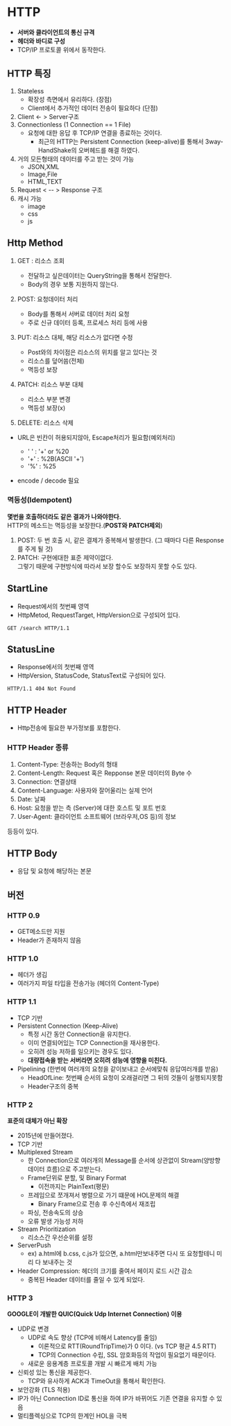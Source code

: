 # HTTP
- **서버와 클라이언트의 통신 규격**<br>
- **헤더와 바디로 구성**
- TCP/IP 프로토콜 위에서 동작한다.

## HTTP 특징
1. Stateless
    - 확장성 측면에서 유리하다. (장점)
    - Client에서 추가적인 데이터 전송이 필요하다 (단점)
2. Client <- > Server구조 
3. Connectionless (1 Connection == 1 File)
   - 요청에 대한 응답 후 TCP/IP 연결을 종료하는 것이다.
     - 최근의 HTTP는 Persistent Connection (keep-alive)를 통해서 3way-HandShake의 오버헤드를 해결 하였다.
4. 거의 모든형태의 데이터를 주고 받는 것이 가능
    - JSON,XML
    - Image,File
    - HTML,TEXT
5. Request <  -- > Response 구조
6. 캐시 가능 
   - image
   - css
   - js


## Http Method
1. GET : 리소스 조회<br>
    - 전달하고 싶은데이터는 QueryString을 통해서 전달한다.
    - Body의 경우 보통 지원하지 않는다. 
  
2. POST: 요청데이터 처리
    - Body를 통해서 서버로 데이터 처리 요청
    - 주로 신규 데이터 등록, 프로세스 처리 등에 사용
3. PUT: 리소스 대체, 해당 리소스가 없다면 수정 
    - Post와의 차이점은 리소스의 위치를 알고 있다는 것
    - 리소스를 덮어씀(전체)
    - 멱등성 보장
4. PATCH: 리소스 부분 대체
    - 리소스 부분 변경 
    - 멱등성 보장(x)
5. DELETE: 리소스 삭제

- URL은 빈칸이 허용되지않아, Escape처리가 필요함(예외처리)
  - ' ' : '+' or %20
  - '+' : %2B(ASCII '+')
  - '%' : %25
    
- encode / decode 필요

### 멱등성(Idempotent)
**몇번을 호출하더라도 같은 결과가 나와야한다.**<br>
HTTP의 메소드는 멱등성을 보장한다.(**POST와 PATCH제외**)

1. POST: 두 번 호출 시, 같은 결제가 중복해서 발생한다. (그 때마다 다른 Response를 주게 될 것)
2. PATCH: 구현에대한 표준 제약이없다.<br>그렇기 때문에 구현방식에 따라서 보장 할수도 보장하지 못할 수도 있다.

## StartLine
- Request에서의 첫번째 영역
- HttpMetod, RequestTarget, HttpVersion으로 구성되어 있다.
```text
GET /search HTTP/1.1
```
## StatusLine
- Response에서의 첫번째 영역
- HttpVersion, StatusCode, StatusText로 구성되어 있다.
```text
HTTP/1.1 404 Not Found
```

## HTTP Header 
- Http전송에 필요한 부가정보를 포함한다.
### HTTP Header 종류
1. Content-Type: 전송하는 Body의 형태
2. Content-Length: Request 혹은 Repponse 본문 데이터의 Byte 수
3. Connection: 연결상태 
4. Content-Language: 사용자와 잘어울리는 실제 언어
5. Date: 날짜
6. Host: 요청을 받는 측 (Server)에 대한 호스트 및 포트 번호
7. User-Agent: 클라이언트 소프트웨어 (브라우저,OS 등)의 정보<br>


등등이 있다.

## HTTP  Body
- 응답 및 요청에 해당하는 본문 

## 버전
### HTTP 0.9
- GET메소드만 지원
- Header가 존재하지 않음

### HTTP 1.0
- 헤더가 생김
- 여러가지 파일 타입을 전송가능 (헤더의 Content-Type)

### HTTP 1.1
- TCP 기반
- Persistent Connection (Keep-Alive)
  - 특정 시간 동안 Connection을 유지한다.
  - 이미 연결되어있는 TCP Connection을 재사용한다.
  - 오히려 성능 저하를 일으키는 경우도 있다.
  - **대량접속을 받는 서버라면 오히려 성능에 영향을 미친다.**
- Pipelining (한번에 여러개의 요청을 같이보내고 순서에맞춰 응답여러개를 받음)
  - HeadOfLine: 첫번째 순서의 요청이 오래걸리면 그 뒤의 것들이 실행되지못함
  - Header구조의 중복

### HTTP 2
**표준의 대체가 아닌 확장**
- 2015년에 만들어졌다.
- TCP 기반
- Multiplexed Stream
  - 한 Connection으로 여러개의 Message를 순서에 상관없이 Stream(양방향 데이터 흐름)으로 주고받는다.
  - Frame단위로 분할, 및 Binary Format
    - 이전까지는 PlainText(평문)
  - 프레임으로 쪼개져서 병렬으로 가기 떄문에 HOL문제의 해결
    - Binary Frame으로 전송 후 수신측에서 재조립
  - 파싱, 전송속도의 상승
  - 오류 발생 가능성 저하
- Stream Prioritization
  - 리소스간 우선순위를 설정
- ServerPush
  - ex) a.html에 b.css, c.js가 있으면, a.html만보내주면 다시 또 요청할테니 미리 다 보내주는 것 
- Header Compression: 헤더의 크기를 줄여서 페이지 로드 시간 감소
  - 중복된 Header 데이터를 줄일 수 있게 되었다.

### HTTP 3
**GOOGLE이 개발한 QUIC(Quick Udp Internet Connection) 이용**

- UDP로 변경
  - UDP로 속도 향상 (TCP에 비해서 Latency를 줄임)
    - 이론적으로 RTT(RoundTripTime)가 0 이다. (vs TCP 평균 4.5 RTT)
    - TCP의 Connection 수립, SSL 암호화등의 작업이 필요없기 때문이다.
  - 새로운 응용계층 프로토콜 개발 시 빠르게 배치 가능 
- 신뢰성 있는 통신을 제공한다.
  - TCP와 유사하게 ACK과 TimeOut을 통해서 확인한다.
- 보안강화 (TLS 적용)
- IP가 아닌 Connection ID로 통신을 하여 IP가 바뀌어도 기존 연결을 유지할 수 있음
- 멀티플렉싱으로 TCP의 한계인 HOL을 극복